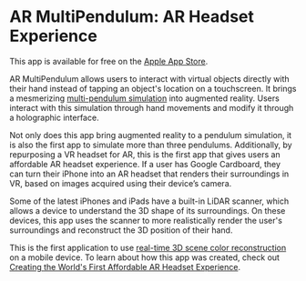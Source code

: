 # AR MultiPendulum: AR Headset Experience

This app is available for free on the [Apple App Store](https://apps.apple.com/app/ar-multipendulum/id1583322801). 

AR MultiPendulum allows users to interact with virtual objects directly with their hand instead of tapping an object's location on a touchscreen. It brings a mesmerizing [multi-pendulum simulation](https://philipturner.github.io/multipendulum) into augmented reality. Users interact with this simulation through hand movements and modify it through a holographic interface.

Not only does this app bring augmented reality to a pendulum simulation, it is also the first app to simulate more than three pendulums. Additionally, by repurposing a VR headset for AR, this is the first app that gives users an affordable AR headset experience. If a user has Google Cardboard, they can turn their iPhone into an AR headset that renders their surroundings in VR, based on images acquired using their device’s camera.

Some of the latest iPhones and iPads have a built-in LiDAR scanner, which allows a device to understand the 3D shape of its surroundings. On these devices, this app uses the scanner to more realistically render the user's surroundings and reconstruct the 3D position of their hand.

This is the first application to use [real-time 3D scene color reconstruction](https://github.com/philipturner/scene-color-reconstruction) on a mobile device. To learn about how this app was created, check out [Creating the World's First Affordable AR Headset Experience](https://philipturner.github.io/first-affordable-ar-headset).
